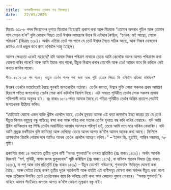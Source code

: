 ```yaml
---
title:  অপৰাধীবোৰক তোমাৰ পথ শিকোৱা।
date:   22/05/2025
---
```


যিচয়াঃ ৬:১-৮ পদৰ সিংহাসনৰ দৃশ্যত যিচয়াক যিহোৱাই প্ৰকাশ কৰা আৰু যিচয়াক “তোমাৰ অপৰাধ গুচিল আৰু তোমাৰ পাপ মোচন হ’ল” বুলি কোৱাৰ পিছত তেওঁ ঈশ্বৰৰ আমন্ত্ৰণৰ উত্তৰ দি এইদৰে কৈছিল, “চাওক, মই আছো, মোকে পঠাওক” (যিচয়াঃ ৬:৮)। অর্থাৎ এতিয়া তেওঁ গম পালে যে তেওঁ ঈশ্বৰৰ সৈতে সঠিক আছে, আৰু নিজৰ দোষবোৰ জানিও তেওঁ প্ৰভুৰ বাবে কাম কৰিবলৈ সাজু হৈছিল।

আমাৰ ক্ষেত্ৰতো একেই নহয়নে? যদি আমাৰ নিজৰ পৰিত্ৰাণ নাথাকে তেন্তে আমি কেনেকৈ আনৰ আগত পৰিত্ৰাণৰ কথা ঘোষণা কৰিব পাৰো? আৰু আমি ইয়াক পাব পাৰো, যীচুক বিশ্বাস কৰাৰ যোগেদি আৰু তেওঁ আমাৰ বাবে কি কৰিলে সেই কথাও জানিব পাৰো।

`গীতঃ ৫১:৭-১৫ পদ পঢ়ক। দায়ুদে তেওঁৰ পাপৰ পৰা ক্ষমা আৰু শুচি হোৱাৰ পিছত কি কৰিবলৈ প্ৰতিজ্ঞা কৰিছিল?`

ঈশ্বৰৰ ওচৰলৈ মতাটোৱেই হৈছে পুনৰাই জগতখনলৈ পঠোৱা। তেওঁৰ জ্ঞানত, ঈশ্বৰে মুক্তি পোৱা সকলক প্ৰথম আমন্ত্রণ হিচাপে পতিত জগতখনত তেওঁৰ সেৱা কাৰ্য কৰিবলৈ নিৰ্দেশ দিছে। এটা সময়ত পৃথিৱীত তেওঁৰ লোক সকলৰ প্ৰভাৱ শক্তিশালী ভাৱে অনুভৱ হ’ব। প্রঃ বাক্যঃ ১৮:১ পদত আমাক কৈছে যে পতিত পৃথিৱীত তেওঁৰ অন্তিম প্রতাপে গোটেই জগতখনক দ্বীপ্তিময় কৰিব।

“যেতিয়াই কোনো এজন ব্যক্তি খ্ৰীষ্টৰ ওচৰলৈ আহে, তেওঁৰ হৃদয়ত আনক এই কতা জনাবলৈ ইচ্ছা জাগ্রত হয় যে তেওঁ যীচুত কিমান বহুমূল্য বন্ধু পাইছে; ৰক্ষা কৰা আৰু পবিত্ৰ কৰা সত্যক তেওঁৰ হৃদয়ত বন্ধ কৰি ৰাখিব নোৱাৰে। যদি আমি খ্ৰীষ্টৰ ধাৰ্মিকতাৰ বস্ত্ৰ পিন্ধি তেওঁৰ অন্তর্নিহিত আত্মাৰ আনন্দৰে পৰিপূৰ্ণ হওঁ, তেন্তে আমি মনে মনে থাকিব নোৱাৰিম। যদি আমি প্ৰভুক মৰমীয়াল বুলি জানিছো আৰু দেখিছো তেন্তে আনৰ আগত ক’বলৈ আমাৰ অনেক কথা আছে। ফিলিপে ত্রাণকর্ত্তাক বিচাৰি পোৱাৰ দৰে আমিও আনক তেওঁৰ ওচৰলৈ আমন্ত্ৰণ কৰিম।” – ইলেন জি. হুৱাইট, শান্তিৰ সন্ধানত, ৭৮ পৃষ্ঠা।

প্রকাশিত বাক্য ১৪ অধ্যায়ত তৃতীয় দূতৰ বাণী “অনন্ত শুভবাৰ্ত্তা”ৰ ওপৰত প্রতিষ্ঠিত (প্রঃ বাক্যঃ ১৪:৬)। অর্থাৎ আনকি যিজনাই “স্বৰ্গ, পৃথিৱী, সাগৰ জলৰ ভুমুকবোৰ” সৃষ্টি কৰিছিল (প্ৰঃ বাক্যঃ ১৪:৭), বা বাবিলৰ পতনৰ বিষয়ে (প্রঃ বাক্যঃ ১৪:৮), বা পশু আৰু তাৰ প্ৰতিমূর্ত্তি (প্রঃ বাক্যঃ ১৪:৯) – যীচুৰ যোগেদি পৰিত্ৰাণৰ, শুভবাৰ্ত্তাৰ ভিত্তিমূল ঘোষণা কৰা হৈছে। আৰু সেইয়া হৈছে কাৰণ তৃতীয় দূতৰ সতর্কবাণী আৰু বাৰ্ত্তাই এই বাণীসমূহ ঘোষণা কৰা সকলৰ যীচুত থকা আশা আৰু প্ৰতিজ্ঞাৰ উপৰিও তেওঁ তেওঁলোকৰ বাবে কি কৰিছে সেই কথা আন কোনেও বুজাব নোৱাৰে। “অনন্ত শুভবাৰ্ত্তা”ৰ বাহিৰে আমাৰ সঁচাকৈয়ে জগতৰ আগত ক’বলৈ কোনো মূল্যৱান বস্তু নাই।